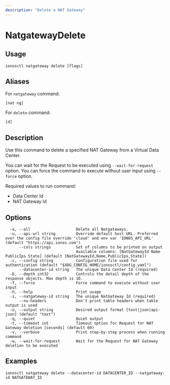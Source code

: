 ```yaml
---
description: "Delete a NAT Gateway"
---
```


# NatgatewayDelete

## Usage

```text
ionosctl natgateway delete [flags]
```

## Aliases

For `natgateway` command:

```text
[nat ng]
```

For `delete` command:

```text
[d]
```

## Description

Use this command to delete a specified NAT Gateway from a Virtual Data Center.

You can wait for the Request to be executed using `--wait-for-request` option. You can force the command to execute without user input using `--force` option.

Required values to run command:

* Data Center Id
* NAT Gateway Id

## Options

```text
  -a, --all                    Delete all Natgateways.
  -u, --api-url string         Override default host URL. Preferred over the config file override 'cloud' and env var 'IONOS_API_URL' (default "https://api.ionos.com")
      --cols strings           Set of columns to be printed on output 
                               Available columns: [NatGatewayId Name PublicIps State] (default [NatGatewayId,Name,PublicIps,State])
  -c, --config string          Configuration file used for authentication (default "$XDG_CONFIG_HOME/ionosctl/config.yaml")
      --datacenter-id string   The unique Data Center Id (required)
  -D, --depth int32            Controls the detail depth of the response objects. Max depth is 10.
  -f, --force                  Force command to execute without user input
  -h, --help                   Print usage
  -i, --natgateway-id string   The unique NatGateway Id (required)
      --no-headers             Don't print table headers when table output is used
  -o, --output string          Desired output format [text|json|api-json] (default "text")
  -q, --quiet                  Quiet output
  -t, --timeout int            Timeout option for Request for NAT Gateway deletion [seconds] (default 60)
  -v, --verbose                Print step-by-step process when running command
  -w, --wait-for-request       Wait for the Request for NAT Gateway deletion to be executed
```

## Examples

```text
ionosctl natgateway delete --datacenter-id DATACENTER_ID --natgateway-id NATGATEWAY_ID
```

